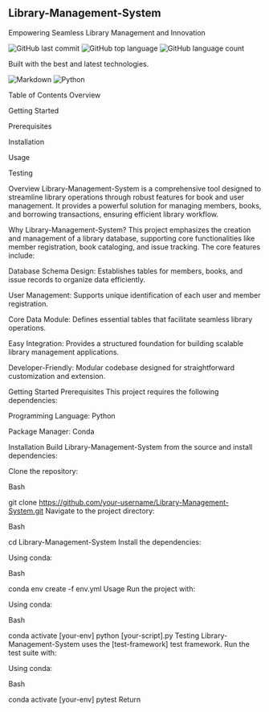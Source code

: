 ## Library-Management-System
Empowering Seamless Library Management and Innovation

![GitHub last commit](https://img.shields.io/github/last-commit/shaulratemo/Library-Management-System) ![GitHub top language](https://img.shields.io/github/languages/top/shaulratemo/Library-Management-System) ![GitHub language count](https://img.shields.io/github/languages/count/shaulratemo/Library-Management-System)

Built with the best and latest technologies.

![Markdown](https://img.shields.io/badge/markdown-%23000000.svg?style=for-the-badge&logo=markdown&logoColor=white) ![Python](https://img.shields.io/badge/python-3670A0?style=for-the-badge&logo=python&logoColor=ffdd54)

Table of Contents
Overview

Getting Started

Prerequisites

Installation

Usage

Testing

Overview
Library-Management-System is a comprehensive tool designed to streamline library operations through robust features for book and user management. It provides a powerful solution for managing members, books, and borrowing transactions, ensuring efficient library workflow.

Why Library-Management-System?
This project emphasizes the creation and management of a library database, supporting core functionalities like member registration, book cataloging, and issue tracking. The core features include:

Database Schema Design: Establishes tables for members, books, and issue records to organize data efficiently.

User Management: Supports unique identification of each user and member registration.

Core Data Module: Defines essential tables that facilitate seamless library operations.

Easy Integration: Provides a structured foundation for building scalable library management applications.

Developer-Friendly: Modular codebase designed for straightforward customization and extension.

Getting Started
Prerequisites
This project requires the following dependencies:

Programming Language: Python

Package Manager: Conda

Installation
Build Library-Management-System from the source and install dependencies:

Clone the repository:

Bash

git clone https://github.com/your-username/Library-Management-System.git
Navigate to the project directory:

Bash

cd Library-Management-System
Install the dependencies:

Using conda:

Bash

conda env create -f env.yml
Usage
Run the project with:

Using conda:

Bash

conda activate [your-env]
python [your-script].py
Testing
Library-Management-System uses the [test-framework] test framework. Run the test suite with:

Using conda:

Bash

conda activate [your-env]
pytest
Return
